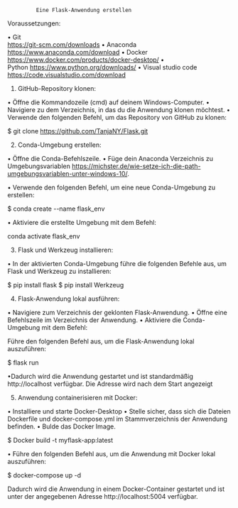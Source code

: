
             Eine Flask-Anwendung erstellen

Voraussetzungen:

•	Git     
https://git-scm.com/downloads
•	Anaconda 
https://www.anaconda.com/download
•	Docker 
https://www.docker.com/products/docker-desktop/
•	
Python https://www.python.org/downloads/
•	Visual studio code  
https://code.visualstudio.com/download
 
1.	GitHub-Repository klonen:

•	Öffne die Kommandozeile (cmd) auf deinem Windows-Computer.
•	Navigiere zu dem Verzeichnis, in das du die Anwendung klonen möchtest.
•	Verwende den folgenden Befehl, um das Repository von GitHub zu klonen:

$ git clone https://github.com/TanjaNY/Flask.git




2.	Conda-Umgebung erstellen:

•	Öffne die Conda-Befehlszeile.
•	Füge dein Anaconda Verzeichnis zu Umgebungsvariablen
https://michster.de/wie-setze-ich-die-path-umgebungsvariablen-unter-windows-10/.

•	Verwende den folgenden Befehl, um eine neue Conda-Umgebung zu erstellen:

$ conda create --name flask_env 



•	Aktiviere die erstellte Umgebung mit dem Befehl:


conda activate flask_env 




3.	Flask und Werkzeug installieren:

•	In der aktivierten Conda-Umgebung führe die folgenden Befehle aus, um Flask und Werkzeug zu installieren:


$ pip install flask 
$ pip install Werkzeug 




4.	Flask-Anwendung lokal ausführen:

•	Navigiere zum Verzeichnis der geklonten Flask-Anwendung.
•	Öffne eine Befehlszeile im Verzeichnis der Anwendung.
•	Aktiviere die Conda-Umgebung mit dem Befehl:



	
Führe den folgenden Befehl aus, um die Flask-Anwendung lokal auszuführen:


$ flask run


•Dadurch wird die Anwendung gestartet und ist standardmäßig http://localhost verfügbar. Die Adresse wird nach dem Start angezeigt





5.	Anwendung containerisieren mit Docker:

•	Installiere und starte Docker-Desktop 
•	Stelle sicher, dass sich die Dateien Dockerfile und docker-compose.yml im Stammverzeichnis der Anwendung befinden.
•	Bulde das Docker Image.


$ Docker build -t myflask-app:latest



•	Führe den folgenden Befehl aus, um die Anwendung mit Docker lokal auszuführen:



$ docker-compose up -d






Dadurch wird die Anwendung in einem Docker-Container gestartet und ist unter der angegebenen Adresse http://localhost:5004 verfügbar.

